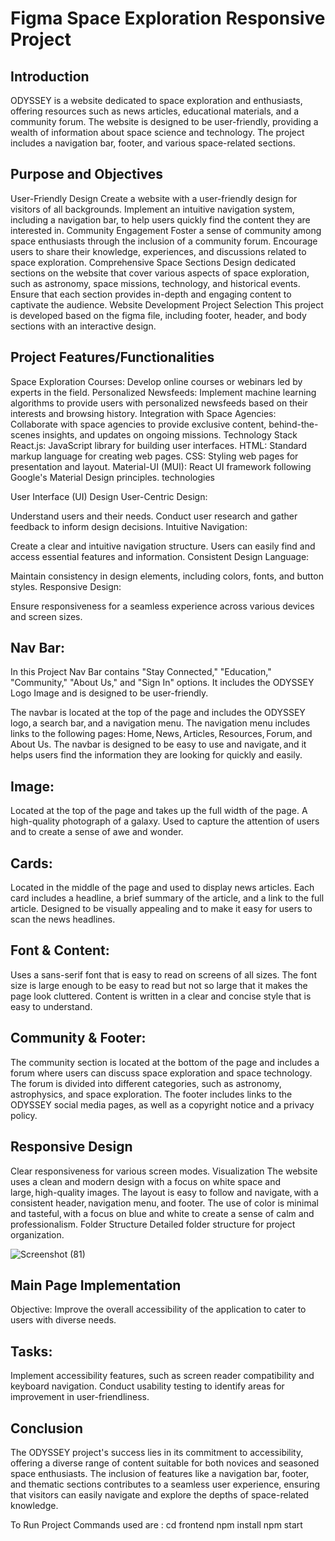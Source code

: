 # Figma Space Exploration Responsive Project
## Introduction
ODYSSEY is a website dedicated to space exploration and enthusiasts, offering resources such as news articles, educational materials, and a community forum. The website is designed to be user-friendly, providing a wealth of information about space science and technology. The project includes a navigation bar, footer, and various space-related sections.

## Purpose and Objectives
User-Friendly Design
Create a website with a user-friendly design for visitors of all backgrounds.
Implement an intuitive navigation system, including a navigation bar, to help users quickly find the content they are interested in.
Community Engagement
Foster a sense of community among space enthusiasts through the inclusion of a community forum.
Encourage users to share their knowledge, experiences, and discussions related to space exploration.
Comprehensive Space Sections
Design dedicated sections on the website that cover various aspects of space exploration, such as astronomy, space missions, technology, and historical events.
Ensure that each section provides in-depth and engaging content to captivate the audience.
Website Development
Project Selection
This project is developed based on the figma file, including footer, header, and body sections with an interactive design.

## Project Features/Functionalities
Space Exploration Courses: Develop online courses or webinars led by experts in the field.
Personalized Newsfeeds: Implement machine learning algorithms to provide users with personalized newsfeeds based on their interests and browsing history.
Integration with Space Agencies: Collaborate with space agencies to provide exclusive content, behind-the-scenes insights, and updates on ongoing missions.
Technology Stack
React.js: JavaScript library for building user interfaces.
HTML: Standard markup language for creating web pages.
CSS: Styling web pages for presentation and layout.
Material-UI (MUI): React UI framework following Google's Material Design principles.
technologies

User Interface (UI) Design
User-Centric Design:

Understand users and their needs.
Conduct user research and gather feedback to inform design decisions.
Intuitive Navigation:

Create a clear and intuitive navigation structure.
Users can easily find and access essential features and information.
Consistent Design Language:

Maintain consistency in design elements, including colors, fonts, and button styles.
Responsive Design:

Ensure responsiveness for a seamless experience across various devices and screen sizes.


## Nav Bar:
In this Project Nav Bar contains "Stay Connected," "Education," "Community," "About Us," and "Sign In" options. It includes the ODYSSEY Logo Image and is designed to be user-friendly.

The navbar is located at the top of the page and includes the ODYSSEY logo, a search bar, and a navigation menu.
The navigation menu includes links to the following pages: Home, News, Articles, Resources, Forum, and About Us.
The navbar is designed to be easy to use and navigate, and it helps users find the information they are looking for quickly and easily.
## Image:
Located at the top of the page and takes up the full width of the page.
A high-quality photograph of a galaxy.
Used to capture the attention of users and to create a sense of awe and wonder.
## Cards:
Located in the middle of the page and used to display news articles.
Each card includes a headline, a brief summary of the article, and a link to the full article.
Designed to be visually appealing and to make it easy for users to scan the news headlines.

## Font & Content:
Uses a sans-serif font that is easy to read on screens of all sizes.
The font size is large enough to be easy to read but not so large that it makes the page look cluttered.
Content is written in a clear and concise style that is easy to understand.

## Community & Footer:
The community section is located at the bottom of the page and includes a forum where users can discuss space exploration and space technology.
The forum is divided into different categories, such as astronomy, astrophysics, and space exploration.
The footer includes links to the ODYSSEY social media pages, as well as a copyright notice and a privacy policy.

## Responsive Design
Clear responsiveness for various screen modes.
Visualization
The website uses a clean and modern design with a focus on white space and large, high-quality images.
The layout is easy to follow and navigate, with a consistent header, navigation menu, and footer.
The use of color is minimal and tasteful, with a focus on blue and white to create a sense of calm and professionalism.
Folder Structure
Detailed folder structure for project organization.

![Screenshot (81)](https://github.com/RCTS-K-Hub/Dec_Team_02/assets/94100742/0cbbddb8-59ea-46cc-b497-0fe771755cdd)

## Main Page Implementation
Objective: Improve the overall accessibility of the application to cater to users with diverse needs.

## Tasks:

Implement accessibility features, such as screen reader compatibility and keyboard navigation.
Conduct usability testing to identify areas for improvement in user-friendliness.
## Conclusion
The ODYSSEY project's success lies in its commitment to accessibility, offering a diverse range of content suitable for both novices and seasoned space enthusiasts. The inclusion of features like a navigation bar, footer, and thematic sections contributes to a seamless user experience, ensuring that visitors can easily navigate and explore the depths of space-related knowledge.

To Run Project Commands used are :
cd frontend
npm install
npm start
